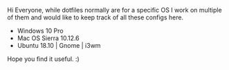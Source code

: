 Hi Everyone, while dotfiles normally are for a specific OS I work on multiple of them and would like to keep track of all these configs here.

- Windows 10 Pro
- Mac OS Sierra 10.12.6
- Ubuntu 18.10 | Gnome | i3wm


Hope you find it useful. :)
